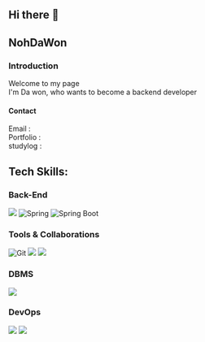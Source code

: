 ## Hi there 👋
## NohDaWon
### Introduction

Welcome to my page<br>
I'm Da won, who wants to become a backend developer<br>

#### Contact
Email :  <br>
Portfolio : <br>
studylog : <br>

## Tech Skills:

### Back-End
<img src="https://img.shields.io/badge/JAVA-007396?style=for-the-badge&logo=java&logoColor=white"> ![Spring](https://img.shields.io/badge/-Spring-6DB33F?style=for-the-badge&logo=spring&logoColor=white)
![Spring Boot](https://img.shields.io/badge/-SpringBoot-6DB33F?style=for-the-badge&logo=springboot&logoColor=white)<br>

### Tools & Collaborations
![Git](https://img.shields.io/badge/-Git-F05032?style=for-the-badge&logo=git&logoColor=white)
<img src="https://img.shields.io/badge/github-181717?style=for-the-badge&logo=github&logoColor=white">
<img src="https://img.shields.io/badge/bootstrap-7952B3?style=for-the-badge&logo=bootstrap&logoColor=white">

### DBMS
<img src="https://img.shields.io/badge/mysql-4479A1?style=for-the-badge&logo=mysql&logoColor=white">

### DevOps
<img src="https://img.shields.io/badge/aws-232F3E?style=for-the-badge&logo=aws&logoColor=white"> <img src="https://img.shields.io/badge/docker-2496ED?style=for-the-badge&logo=docker&logoColor=white">

